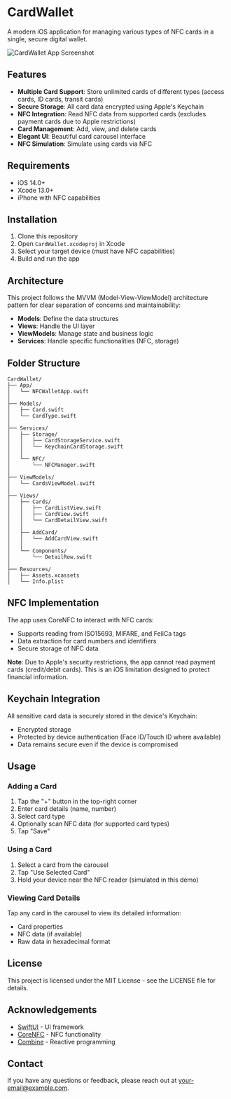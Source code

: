 # CardWallet

A modern iOS application for managing various types of NFC cards in a single, secure digital wallet.

![CardWallet App Screenshot](https://via.placeholder.com/800x400?text=CardWallet+Screenshot)

## Features

- **Multiple Card Support**: Store unlimited cards of different types (access cards, ID cards, transit cards)
- **Secure Storage**: All card data encrypted using Apple's Keychain
- **NFC Integration**: Read NFC data from supported cards (excludes payment cards due to Apple restrictions)
- **Card Management**: Add, view, and delete cards
- **Elegant UI**: Beautiful card carousel interface
- **NFC Simulation**: Simulate using cards via NFC

## Requirements

- iOS 14.0+
- Xcode 13.0+
- iPhone with NFC capabilities

## Installation

1. Clone this repository
2. Open `CardWallet.xcodeproj` in Xcode
3. Select your target device (must have NFC capabilities)
4. Build and run the app

## Architecture

This project follows the MVVM (Model-View-ViewModel) architecture pattern for clear separation of concerns and maintainability:

- **Models**: Define the data structures
- **Views**: Handle the UI layer
- **ViewModels**: Manage state and business logic
- **Services**: Handle specific functionalities (NFC, storage)

## Folder Structure

```
CardWallet/
├── App/
│   └── NFCWalletApp.swift
│
├── Models/
│   ├── Card.swift
│   └── CardType.swift
│
├── Services/
│   ├── Storage/
│   │   ├── CardStorageService.swift
│   │   └── KeychainCardStorage.swift
│   │
│   └── NFC/
│       └── NFCManager.swift
│
├── ViewModels/
│   └── CardsViewModel.swift
│
├── Views/
│   ├── Cards/
│   │   ├── CardListView.swift
│   │   ├── CardView.swift
│   │   └── CardDetailView.swift
│   │
│   ├── AddCard/
│   │   └── AddCardView.swift
│   │
│   └── Components/
│       └── DetailRow.swift
│
├── Resources/
│   ├── Assets.xcassets
│   └── Info.plist
```

## NFC Implementation

The app uses CoreNFC to interact with NFC cards:

- Supports reading from ISO15693, MIFARE, and FeliCa tags
- Data extraction for card numbers and identifiers
- Secure storage of NFC data

**Note**: Due to Apple's security restrictions, the app cannot read payment cards (credit/debit cards). This is an iOS limitation designed to protect financial information.

## Keychain Integration

All sensitive card data is securely stored in the device's Keychain:

- Encrypted storage
- Protected by device authentication (Face ID/Touch ID where available)
- Data remains secure even if the device is compromised

## Usage

### Adding a Card

1. Tap the "+" button in the top-right corner
2. Enter card details (name, number)
3. Select card type
4. Optionally scan NFC data (for supported card types)
5. Tap "Save"

### Using a Card

1. Select a card from the carousel
2. Tap "Use Selected Card"
3. Hold your device near the NFC reader (simulated in this demo)

### Viewing Card Details

Tap any card in the carousel to view its detailed information:
- Card properties
- NFC data (if available)
- Raw data in hexadecimal format

## License

This project is licensed under the MIT License - see the LICENSE file for details.

## Acknowledgements

- [SwiftUI](https://developer.apple.com/xcode/swiftui/) - UI framework
- [CoreNFC](https://developer.apple.com/documentation/corenfc) - NFC functionality
- [Combine](https://developer.apple.com/documentation/combine) - Reactive programming

## Contact

If you have any questions or feedback, please reach out at [your-email@example.com](mailto:your-email@example.com).
